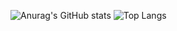 ![Anurag's GitHub stats](https://github-readme-stats.vercel.app/api?username=juampa95&theme=dark&show_icons=true&locale=es) ![Top Langs](https://github-readme-stats.vercel.app/api/top-langs/?username=juampa95&theme=dark&show_icons=true&locale=es)
